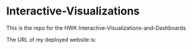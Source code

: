 # Interactive-Visualizations
This is the repo for the HWK Interactive-Visualizations-and-Dashboards

The URL of my deployed website is:
